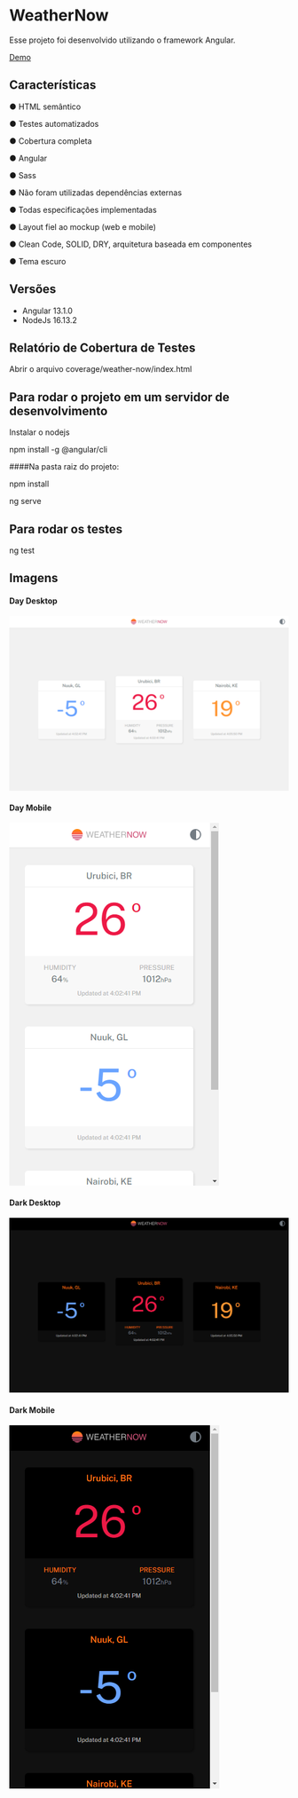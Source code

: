 # WeatherNow

Esse projeto foi desenvolvido utilizando o framework Angular.

[Demo](https://otaviodecampos.github.io/weathernow)

## Características

● HTML semântico

● Testes automatizados

● Cobertura completa

● Angular

● Sass

● Não foram utilizadas dependências externas

● Todas especificações implementadas

● Layout fiel ao mockup (web e mobile)

● Clean Code, SOLID, DRY, arquitetura baseada em componentes

● Tema escuro

## Versões
- Angular 13.1.0
- NodeJs 16.13.2

## Relatório de Cobertura de Testes

Abrir o arquivo coverage/weather-now/index.html

## Para rodar o projeto em um servidor de desenvolvimento

Instalar o nodejs

npm install -g @angular/cli

####Na pasta raiz do projeto:

npm install

ng serve

## Para rodar os testes

ng test

## Imagens

#### Day Desktop
![Day Desktop](https://github.com/otaviodecampos/weathernow/raw/master/screens/1.PNG "Day Desktop")

#### Day Mobile
![Day Mobile](https://github.com/otaviodecampos/weathernow/raw/master/screens/1a.PNG "Day Mobile")

#### Dark Desktop
![Dark Desktop](https://github.com/otaviodecampos/weathernow/raw/master/screens/2.PNG "Dark Desktop")

#### Dark Mobile
![Day Desktop](https://github.com/otaviodecampos/weathernow/raw/master/screens/2a.PNG "Dark Mobile")

